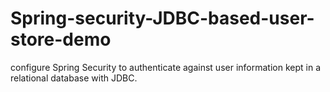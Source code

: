 # Spring-security-JDBC-based-user-store-demo
configure Spring Security to authenticate against user information kept in a relational database with JDBC.